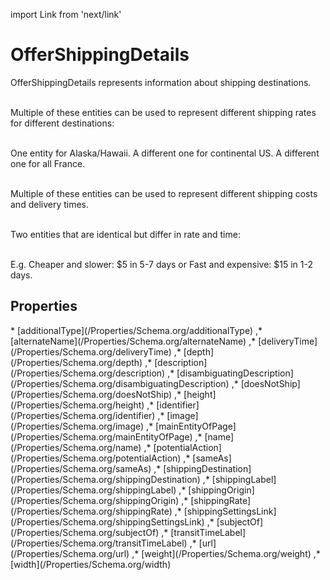 import Link from 'next/link'

# OfferShippingDetails

OfferShippingDetails represents information about shipping destinations.<br/><br/>

Multiple of these entities can be used to represent different shipping rates for different destinations:<br/><br/>

One entity for Alaska/Hawaii. A different one for continental US. A different one for all France.<br/><br/>

Multiple of these entities can be used to represent different shipping costs and delivery times.<br/><br/>

Two entities that are identical but differ in rate and time:<br/><br/>

E.g. Cheaper and slower: $5 in 5-7 days
or Fast and expensive: $15 in 1-2 days.

## Properties

<Grid>
* [additionalType](/Properties/Schema.org/additionalType)
,* [alternateName](/Properties/Schema.org/alternateName)
,* [deliveryTime](/Properties/Schema.org/deliveryTime)
,* [depth](/Properties/Schema.org/depth)
,* [description](/Properties/Schema.org/description)
,* [disambiguatingDescription](/Properties/Schema.org/disambiguatingDescription)
,* [doesNotShip](/Properties/Schema.org/doesNotShip)
,* [height](/Properties/Schema.org/height)
,* [identifier](/Properties/Schema.org/identifier)
,* [image](/Properties/Schema.org/image)
,* [mainEntityOfPage](/Properties/Schema.org/mainEntityOfPage)
,* [name](/Properties/Schema.org/name)
,* [potentialAction](/Properties/Schema.org/potentialAction)
,* [sameAs](/Properties/Schema.org/sameAs)
,* [shippingDestination](/Properties/Schema.org/shippingDestination)
,* [shippingLabel](/Properties/Schema.org/shippingLabel)
,* [shippingOrigin](/Properties/Schema.org/shippingOrigin)
,* [shippingRate](/Properties/Schema.org/shippingRate)
,* [shippingSettingsLink](/Properties/Schema.org/shippingSettingsLink)
,* [subjectOf](/Properties/Schema.org/subjectOf)
,* [transitTimeLabel](/Properties/Schema.org/transitTimeLabel)
,* [url](/Properties/Schema.org/url)
,* [weight](/Properties/Schema.org/weight)
,* [width](/Properties/Schema.org/width)

</Grid>

